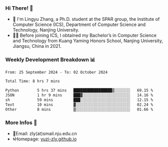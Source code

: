 ### Hi There! 👋 
- 🐳 I'm Lingyu Zhang, a Ph.D. student at the SPAR group, the Institute of Computer Science (ICS), Department of Computer Science and Technology, Nanjing University.
- 🧑‍🎓 Before joining ICS, I obtained my Bachelor’s in Computer Science and Technology from Kuang Yaming Honors School, Nanjing University, Jiangsu, China in 2021.

### Weekly Development Breakdown :bar_chart:

<!--START_SECTION:waka-->

```txt
From: 25 September 2024 - To: 02 October 2024

Total Time: 8 hrs 7 mins

Python        5 hrs 37 mins   █████████████████▒░░░░░░░   69.15 %
JSON          1 hr 9 mins     ███▓░░░░░░░░░░░░░░░░░░░░░   14.16 %
sh            59 mins         ███░░░░░░░░░░░░░░░░░░░░░░   12.15 %
Text          10 mins         ▓░░░░░░░░░░░░░░░░░░░░░░░░   02.24 %
Other         8 mins          ▒░░░░░░░░░░░░░░░░░░░░░░░░   01.66 %
```

<!--END_SECTION:waka-->

<!--
### Github Contributions :octocat:

![](https://raw.githubusercontent.com/yuzi-zly/yuzi-zly/output/github-contribution-grid-snake.svg)              
-->

### More Infos 📖

- 📧Email: zly(at)smail.nju.edu.cn
- 🌀Homepage: [yuzi-zly.github.io](https://yuzi-zly.github.io/)
